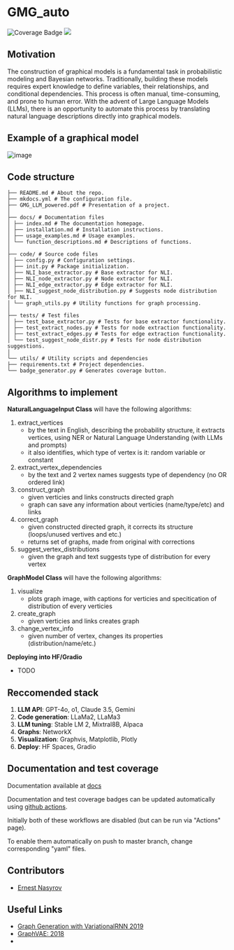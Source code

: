 # GMG_auto 
![Coverage Badge](https://intsystems.github.io/graphical-model-generation/coverage/coverage-badge.svg)
[<img src="https://img.shields.io/badge/github%20pages-121013?style=for-the-badge&logo=github&logoColor=white">](https://intsystems.github.io/graphical-model-generation/)

## Motivation
The construction of graphical models is a fundamental task in probabilistic modeling and Bayesian networks. Traditionally, building these models requires expert knowledge to define variables, their relationships, and conditional dependencies. This process is often manual, time-consuming, and prone to human error. With the advent of Large Language Models (LLMs), there is an opportunity to automate this process by translating natural language descriptions directly into graphical models.

## Example of a graphical model
![image](https://github.com/user-attachments/assets/3f969879-d342-4543-90fa-847c72d8f593)


## Code structure
```
├── README.md # About the repo.
├── mkdocs.yml # The configuration file.
├── GMG_LLM_powered.pdf # Presentation of a project.
│
├── docs/ # Documentation files
│ ├── index.md # The documentation homepage.
│ ├── installation.md # Installation instructions.
│ ├── usage_examples.md # Usage examples.
│ └── function_descriptions.md # Descriptions of functions.
│
├── code/ # Source code files
│ ├── config.py # Configuration settings.
│ ├── init.py # Package initialization.
│ ├── NLI_base_extractor.py # Base extractor for NLI.
│ ├── NLI_node_extractor.py # Node extractor for NLI.
│ ├── NLI_edge_extractor.py # Edge extractor for NLI.
│ ├── NLI_suggest_node_distribution.py # Suggests node distribution for NLI.
│ └── graph_utils.py # Utility functions for graph processing.
│
├── tests/ # Test files
│ ├── test_base_extractor.py # Tests for base extractor functionality.
│ ├── test_extract_nodes.py # Tests for node extraction functionality.
│ ├── test_extract_edges.py # Tests for edge extraction functionality.
│ └── test_suggest_node_distr.py # Tests for node distribution suggestions.
│
└── utils/ # Utility scripts and dependencies
├── requirements.txt # Project dependencies.
└── badge_generator.py # Generates coverage button.
```


## Algorithms to implement
**NaturalLanguageInput Class** will have the following algorithms:
1. extract_vertices
   - by the text in English, describing the probability structure, it extracts vertices, using NER or Natural Language Understanding (with LLMs and prompts)
   - it also identifies, which type of vertex is it: random variable or constant
2. extract_vertex_dependencies
   - by the text and 2 vertex names suggests type of dependency (no OR ordered link)
3. construct_graph
   - given verticies and links constructs directed graph
   - graph can save any information about verticies (name/type/etc) and links
4. correct_graph
   - given constructed directed graph, it corrects its structure (loops/unused vertives and etc.)
   - returns set of graphs, made from original with corrections
5. suggest_vertex_distributions
   - given the graph and text suggests type of distribution for every vertex
  
**GraphModel Class** will have the following algorithms:
1. visualize
   - plots graph image, with captions for verticies and specitication of distribution of every verticies
2. create_graph
   - given verticies and links creates graph
3. change_vertex_info
   - given number of vertex, changes its properties (distribution/name/etc.)

**Deploying into HF/Gradio**
- TODO

## Reccomended stack
1. **LLM API**: GPT-4o, o1, Claude 3.5, Gemini
2. **Code generation**: LLaMa2, LLaMa3
3. **LLM tuning**: Stable LM 2, Mixtral8B, Alpaca
4. **Graphs**: NetworkX
5. **Visualization**: Graphvis, Matplotlib, Plotly
6. **Deploy**: HF Spaces, Gradio


## Documentation and test coverage

Documentation available at [docs](https://intsystems.github.io/graphical-model-generation/)

Documentation and test coverage badges can be updated automatically using [github actions](.github/workflows).

Initially both of these workflows are disabled (but can be run via "Actions" page).

To enable them automatically on push to master branch, change corresponding "yaml" files.

## Contributors
- [Ernest Nasyrov](https://github.com/2001092236)
## Useful Links
- [Graph Generation with VariationalRNN 2019](https://arxiv.org/pdf/1910.01743) 
- [GraphVAE: 2018](https://arxiv.org/abs/1802.03480)
- 
